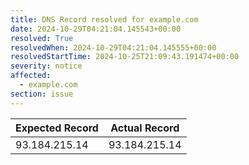 ```yaml
---
title: DNS Record resolved for example.com
date: 2024-10-29T04:21:04.145543+00:00
resolved: True
resolvedWhen: 2024-10-29T04:21:04.145555+00:00
resolvedStartTime: 2024-10-25T21:09:43.191474+00:00
severity: notice
affected:
  - example.com
section: issue
---
```


| Expected Record  | Actual Record  |
|------------------|----------------|
| 93.184.215.14 | 93.184.215.14 |
